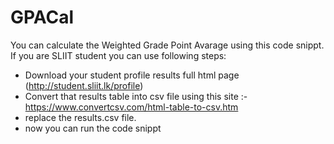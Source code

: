 # GPACal

You can calculate the Weighted Grade Point Avarage using this code snippt.
If you are SLIIT student you can use following steps:
+ Download your student profile results full html page (http://student.sliit.lk/profile)
+ Convert that results table into csv file using this site :- https://www.convertcsv.com/html-table-to-csv.htm
+ replace the results.csv file.
+ now you can run the code snippt
